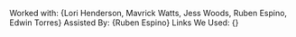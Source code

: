 Worked with:
    {Lori Henderson, Mavrick Watts, Jess Woods, Ruben Espino, Edwin Torres}
Assisted By:
    {Ruben Espino}
Links We Used:
    {}